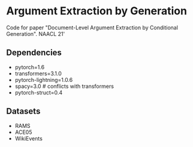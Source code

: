 # Argument Extraction by Generation

Code for paper "Document-Level Argument Extraction by Conditional Generation". NAACL 21'


## Dependencies 
- pytorch=1.6 
- transformers=3.1.0
- pytorch-lightning=1.0.6
- spacy=3.0 # conflicts with transformers
- pytorch-struct=0.4 

## Datasets
- RAMS 
- ACE05 
- WikiEvents
